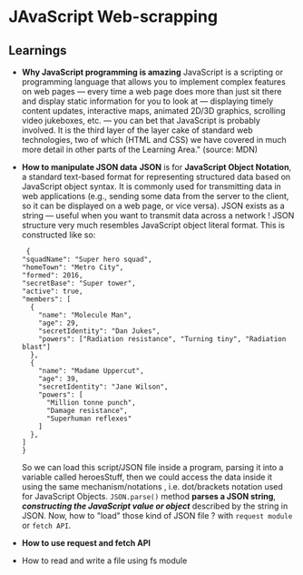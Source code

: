 # **JAvaScript Web-scrapping**

## **Learnings**

- **Why JavaScript programming is amazing**
  JavaScript is a scripting or programming language that allows you to implement complex features on web pages — every time a web page does more than just sit there and display static information for you to look at — displaying timely content updates, interactive maps, animated 2D/3D graphics, scrolling video jukeboxes, etc. — you can bet that JavaScript is probably involved. It is the third layer of the layer cake of standard web technologies, two of which (HTML and CSS) we have covered in much more detail in other parts of the Learning Area." (source: MDN)
- **How to manipulate JSON data**
  **JSON** is for **JavaScript Object Notation**, a standard text-based format for representing structured data based on JavaScript object syntax. It is commonly used for transmitting data in web applications (e.g., sending some data from the server to the client, so it can be displayed on a web page, or vice versa). JSON exists as a string — useful when you want to transmit data across a network !
  JSON structure very much resembles JavaScript object literal format. This is constructed like so:

  ```
   {
  "squadName": "Super hero squad",
  "homeTown": "Metro City",
  "formed": 2016,
  "secretBase": "Super tower",
  "active": true,
  "members": [
    {
      "name": "Molecule Man",
      "age": 29,
      "secretIdentity": "Dan Jukes",
      "powers": ["Radiation resistance", "Turning tiny", "Radiation blast"]
    },
    {
      "name": "Madame Uppercut",
      "age": 39,
      "secretIdentity": "Jane Wilson",
      "powers": [
        "Million tonne punch",
        "Damage resistance",
        "Superhuman reflexes"
      ]
    },
  ]
  }
  ```

  So we can load this script/JSON file inside a program, parsing it into a variable called heroesStuff, then we could access the data inside it using the same mechanism/notations , i.e. dot/brackets notation used for JavaScript Objects.
  `JSON.parse()` method **parses a JSON string**, **_constructing the JavaScript value or object_** described by the string in JSON.
  Now, how to "load" those kind of JSON file ? with `request module` or `fetch API`.

- **How to use request and fetch API**
- How to read and write a file using fs module

